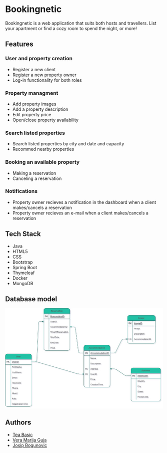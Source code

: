 
# Bookingnetic

Bookingnetic is a web application that suits both hosts and travellers. List your apartment or find a cozy room to spend the night, or more!

## Features

### User and property creation
  - Register a new client
  - Register a new property owner
  - Log-in functionality for both roles

### Property managment
  - Add property images
  - Add a property description
  - Edit property price
  - Open/close property availability

### Search listed properties
  - Search listed properties by city and date and capacity
  - Recommed nearby properties 

### Booking an available property    
  - Making a reservation
  - Canceling a reservation

### Notifications
  - Property owner recieves a notification in the dashboard when a client makes/cancels a reservation
  - Property owner recieves an e-mail when a client makes/cancels a reservation
## Tech Stack

- Java
- HTML5
- CSS
- Bootstrap
- Spring Boot
- Thymeleaf
- Docker
- MongoDB


## Database model
![Database Model](/bookingnetic_DBM.jpg)
## Authors

- [Tea Basic](https://www.github.com/Tea27)
- [Vera Marija Guja](https://www.github.com/VeraMarija)
- [Josip Bogunovic](https://www.github.com/permetris) 

